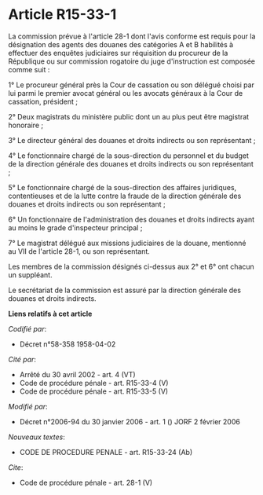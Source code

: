 # Article R15-33-1

La commission prévue à l'article 28-1 dont l'avis conforme est requis pour la désignation des agents des douanes des
catégories A et B habilités à effectuer des enquêtes judiciaires sur réquisition du procureur de la République ou sur
commission rogatoire du juge d'instruction est composée comme suit : 

1° Le procureur général près la Cour de cassation ou son délégué choisi par lui parmi le premier avocat général ou les
avocats généraux à la Cour de cassation, président ; 

2° Deux magistrats du ministère public dont un au plus peut être magistrat honoraire ; 

3° Le directeur général des douanes et droits indirects ou son représentant ; 

4° Le fonctionnaire chargé de la sous-direction du personnel et du budget de la direction générale des douanes et droits
indirects ou son représentant ; 

5° Le fonctionnaire chargé de la sous-direction des affaires juridiques, contentieuses et de la lutte contre la fraude de la
direction générale des douanes et droits indirects ou son représentant ; 

6° Un fonctionnaire de l'administration des douanes et droits indirects ayant au moins le grade d'inspecteur principal ; 

7° Le magistrat délégué aux missions judiciaires de la douane, mentionné au VII de l'article 28-1, ou son représentant. 

Les membres de la commission désignés ci-dessus aux 2° et 6° ont chacun un suppléant. 

Le secrétariat de la commission est assuré par la direction générale des douanes et droits indirects.

**Liens relatifs à cet article**

_Codifié par_:

  - Décret n°58-358 1958-04-02

_Cité par_:

  - Arrêté du 30 avril 2002 - art. 4 (VT)
  - Code de procédure pénale - art. R15-33-4 (V)
  - Code de procédure pénale - art. R15-33-5 (V)

_Modifié par_:

  - Décret n°2006-94 du 30 janvier 2006 - art. 1 () JORF 2 février 2006

_Nouveaux textes_:

  - CODE DE PROCEDURE PENALE - art. R15-33-24 (Ab)

_Cite_:

  - Code de procédure pénale - art. 28-1 (V)
